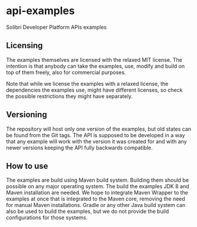 # api-examples
Solibri Developer Platform APIs examples

## Licensing

The examples themselves are licensed with the relaxed MIT license. The intention is that anybody can take the examples, use, modify and build on top of them freely, also for commercial purposes.

Note that while we license the examples with a relaxed license, the dependencies the examples use, might have different licenses, so check the possible restrictions they might have separately.

## Versioning

The repository will host only one version of the examples, but old states can be found from the Git tags.
The API is supposed to be developed in a way that any example will work with the version it was created for and with any newer versions keeping the API fully backwards compatible.

## How to use

The examples are build using Maven build system. Building them should be possible on any major operating system.
The build the examples JDK 8 and Maven installation are needed. We hope to integrate Maven Wrapper to the examples at once that is integrated to the Maven core, removing the need for manual Maven installations. Gradle or any other Java build system can also be used to build the examples, but we do not provide the build configurations for those systems.
